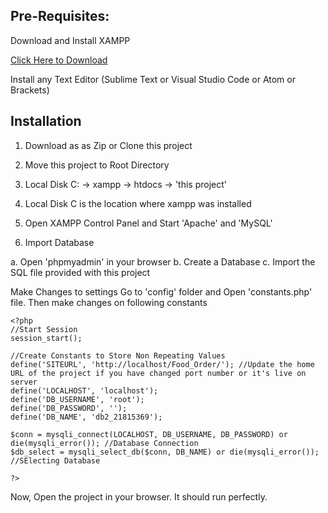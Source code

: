 ## Pre-Requisites:
Download and Install XAMPP 

[Click Here to Download](https://www.apachefriends.org/download.html)

Install any Text Editor (Sublime Text or Visual Studio Code or Atom or Brackets)

## Installation
1. Download as as Zip or Clone this project
2. Move this project to Root Directory
3. Local Disk C: -> xampp -> htdocs -> 'this project'
4. Local Disk C is the location where xampp was installed

5. Open XAMPP Control Panel and Start 'Apache' and 'MySQL'

6. Import Database

a. Open 'phpmyadmin' in your browser b. Create a Database c. Import the SQL file provided with this project

Make Changes to settings
Go to 'config' folder and Open 'constants.php' file. Then make changes on following constants

```
<?php 
//Start Session
session_start();

//Create Constants to Store Non Repeating Values
define('SITEURL', 'http://localhost/Food_Order/'); //Update the home URL of the project if you have changed port number or it's live on server
define('LOCALHOST', 'localhost');
define('DB_USERNAME', 'root');
define('DB_PASSWORD', '');
define('DB_NAME', 'db2_21815369');
    
$conn = mysqli_connect(LOCALHOST, DB_USERNAME, DB_PASSWORD) or die(mysqli_error()); //Database Connection
$db_select = mysqli_select_db($conn, DB_NAME) or die(mysqli_error()); //SElecting Database 

?>
```
Now, Open the project in your browser. It should run perfectly.
